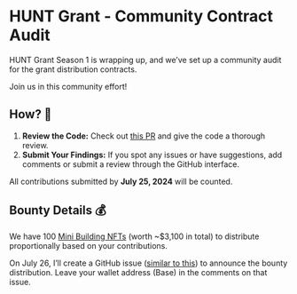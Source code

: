 # HUNT Grant - Community Contract Audit

HUNT Grant Season 1 is wrapping up, and we’ve set up a community audit for the grant distribution contracts.

Join us in this community effort!

## How? 👀

1. **Review the Code:** Check out [this PR](https://github.com/Steemhunt/hunt-town/pull/8) and give the code a thorough review.
2. **Submit Your Findings:** If you spot any issues or have suggestions, add comments or submit a review through the GitHub interface.

All contributions submitted by **July 25, 2024** will be counted.

## Bounty Details 💰

We have 100 [Mini Building NFTs](https://mint.club/nft/base/MINIBD) (worth ~$3,100 in total) to distribute proportionally based on your contributions.

On July 26, I’ll create a GitHub issue ([similar to this](https://github.com/Steemhunt/mint.club-v2-contract/issues/72)) to announce the bounty distribution. Leave your wallet address (Base) in the comments on that issue.
